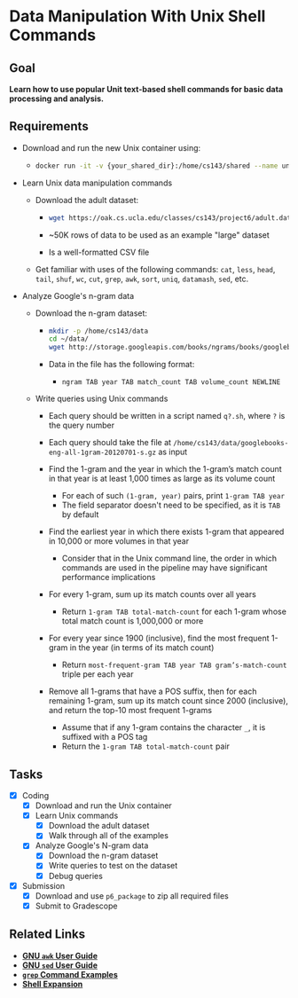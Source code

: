 # Data Manipulation With Unix Shell Commands

## Goal

**Learn how to use popular Unit text-based shell commands for basic data processing and analysis.**

## Requirements

- Download and run the new Unix container using:

  - ```bash
    docker run -it -v {your_shared_dir}:/home/cs143/shared --name unix junghoo/unix
    ```

- Learn Unix data manipulation commands

  - Download the adult dataset:

    - ```bash
      wget https://oak.cs.ucla.edu/classes/cs143/project6/adult.data
      ```

    - ~50K rows of data to be used as an example "large" dataset

    - Is a well-formatted CSV file

  - Get familiar with uses of the following commands: `cat`, `less`, `head`, `tail`, `shuf`, `wc`, `cut`, `grep`, `awk`, `sort`, `uniq`, `datamash`, `sed`, etc.

- Analyze Google's n-gram data

  - Download the n-gram dataset:

    - ```bash
      mkdir -p /home/cs143/data
      cd ~/data/
      wget http://storage.googleapis.com/books/ngrams/books/googlebooks-eng-all-1gram-20120701-s.gz
      ```

    - Data in the file has the following format:

      - ```
        ngram TAB year TAB match_count TAB volume_count NEWLINE
        ```

  - Write queries using Unix commands

    - Each query should be written in a script named `q?.sh`, where `?` is the query number
    - Each query should take the file at `/home/cs143/data/googlebooks-eng-all-1gram-20120701-s.gz` as input
    - Find the 1-gram and the year in which the 1-gram’s match count in that year is at least 1,000 times as large as its volume count
      - For each of such `(1-gram, year)` pairs, print `1-gram TAB year`
      - The field separator doesn't need to be specified, as it is `TAB` by default

    - Find the earliest year in which there exists 1-gram that appeared in 10,000 or more volumes in that year
      - Consider that in the Unix command line, the order in which commands are used in the pipeline may have significant performance implications

    - For every 1-gram, sum up its match counts over all years
      - Return `1-gram TAB total-match-count` for each 1-gram whose total match count is 1,000,000 or more

    - For every year since 1900 (inclusive), find the most frequent 1-gram in the year (in terms of its match count)
      - Return `most-frequent-gram TAB year TAB gram’s-match-count` triple per each year

    - Remove all 1-grams that have a POS suffix, then for each remaining 1-gram, sum up its match count since 2000 (inclusive), and return the top-10 most frequent 1-grams
      - Assume that if any 1-gram contains the character `_`, it is suffixed with a POS tag
      - Return the `1-gram TAB total-match-count` pair


## Tasks

- [x] Coding
  - [x] Download and run the Unix container
  - [x] Learn Unix commands
    - [x] Download the adult dataset
    - [x] Walk through all of the examples
  - [x] Analyze Google's N-gram data
    - [x] Download the n-gram dataset
    - [x] Write queries to test on the dataset
    - [x] Debug queries
- [x] Submission
  - [x] Download and use `p6_package` to zip all required files
  - [x] Submit to Gradescope

## Related Links

- **[GNU `awk` User Guide](https://www.gnu.org/software/gawk/manual/gawk.html)**
- **[GNU `sed` User Guide](https://www.gnu.org/software/sed/manual/sed.html)**
- **[`grep` Command Examples](https://www.thegeekstuff.com/2009/03/15-practical-unix-grep-command-examples)**
- **[Shell Expansion](https://tldp.org/LDP/Bash-Beginners-Guide/html/sect_03_04.html)**
